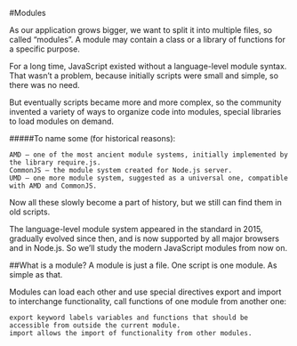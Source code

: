 #Modules

As our application grows bigger, we want to split it into multiple files, so called “modules”. A module may contain a class or a library of functions for a specific purpose.

For a long time, JavaScript existed without a language-level module syntax. That wasn’t a problem, because initially scripts were small and simple, so there was no need.

But eventually scripts became more and more complex, so the community invented a variety of ways to organize code into modules, special libraries to load modules on demand.



#####To name some (for historical reasons):
```
AMD – one of the most ancient module systems, initially implemented by the library require.js.
CommonJS – the module system created for Node.js server.
UMD – one more module system, suggested as a universal one, compatible with AMD and CommonJS.
```


Now all these slowly become a part of history, but we still can find them in old scripts.

The language-level module system appeared in the standard in 2015, gradually evolved since then, and is now supported by all major browsers and in Node.js. So we’ll study the modern JavaScript modules from now on.


##What is a module?
A module is just a file. One script is one module. As simple as that.

Modules can load each other and use special directives export and import to interchange functionality, call functions of one module from another one:
```
export keyword labels variables and functions that should be accessible from outside the current module.
import allows the import of functionality from other modules.
```